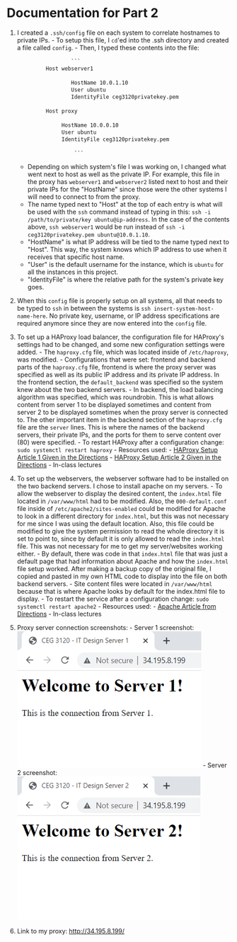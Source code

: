 # Documentation for Part 2

1. I created a `.ssh/config` file on each system to correlate hostnames to private IPs.
         - To setup this file, I `cd`'ed into the .ssh directory and created a file called `config`.
         - Then, I typed these contents into the file:

                        ```
                Host webserver1

                        HostName 10.0.1.10
                        User ubuntu
                        IdentityFile ceg3120privatekey.pem

                Host proxy

                     HostName 10.0.0.10
                     User ubuntu
                     IdentityFile ceg3120privatekey.pem

                         ```

    - Depending on which system's file I was working on, I changed what went next to host as well as the private IP. For example, this file in the proxy has `webserver1` and `webserver2` listed next to host and their private IPs for the "HostName" since those were the other systems I will need to connect to from the proxy.
    - The name typed next to "Host" at the top of each entry is what will be used with the `ssh` command instead of typing in this: `ssh -i /path/to/private/key ubuntu@ip-address`. In the case of the contents above, `ssh webserver1` would be run instead of `ssh -i ceg3120privatekey.pem ubuntu@10.0.1.10`.
    - "HostName" is what IP address will be tied to the name typed next to "Host". This way, the system knows which IP address to use when it receives that specific host name.
    - "User" is the default username for the instance, which is `ubuntu` for all the instances in this project.
    - "IdentityFile" is where the relative path for the system's private key goes.
2. When this `config` file is properly setup on all systems, all that needs to be typed to `ssh` in between the systems is `ssh insert-system-host-name-here`. No private key, username, or IP address specifications are required anymore since they are now entered into the `config` file.
3. To set up a HAProxy load balancer, the configuration file for HAProxy's settings had to be changed, and some new configuration settings were added.
           - The `haproxy.cfg` file, which was located inside of `/etc/haproxy`, was modified.
           - Configurations that were set: frontend and backend parts of the `haproxy.cfg` file, frontend is where the proxy server was specified as well as its public IP address and its private IP address. In the frontend section, the `default_backend` was specified so the system knew about the two backend servers.
           - In backend, the load balancing algorithm was specified, which was roundrobin. This is what allows content from server 1 to be displayed sometimes and content from server 2 to be displayed sometimes when the proxy server is connected to. The other important item in the backend section of the `haproxy.cfg` file are the `server` lines. This is where the names of the backend servers, their private IPs, and the ports for them to serve content over (80) were specified.
           - To restart HAProxy after a configuration change: `sudo systemctl restart haproxy`
           - Resources used: 
           - [HAProxy Setup Article 1 Given in the Directions](https://www.haproxy.com/blog/the-four-essential-sections-of-an-haproxy-configuration/)
           - [HAProxy Setup Article 2 Given in the Directions](https://www.digitalocean.com/community/tutorials/an-introduction-to-haproxy-and-load-balancing-concepts)
           - In-class lectures
4. To set up the webservers, the webserver software had to be installed on the two backend servers. I chose to install apache on my servers.
           - To allow the webserver to display the desired content, the `index.html` file located in `/var/www/html` had to be modified. Also, the `000-default.conf` file inside of `/etc/apache2/sites-enabled` could be modified for Apache to look in a different directory for `index.html`, but this was not necessary for me since I was using the default location. Also, this file could be modified to give the system permission to read the whole directory it is set to point to, since by default it is only allowed to read the `index.html` file. This was not necessary for me to get my server/websites working either.
           - By default, there was code in that `index.html` file that was just a default page that had information about Apache and how the `index.html` file setup worked. After making a backup copy of the original file, I copied and pasted in my own HTML code to display into the file on both backend servers.
           - Site content files were located in `/var/www/html` because that is where Apache looks by default for the index.html file to display.
           - To restart the service after a configuration change: `sudo systemctl restart apache2`
           - Resources used:
           - [Apache Article from Directions](https://www.digitalocean.com/community/tutorials/how-to-install-the-apache-web-server-on-ubuntu-20-04)
           - In-class lectures
5. Proxy server connection screenshots:
        - Server 1 screenshot:
        ![server 1 screenshot](serv1.PNG)
        - Server 2 screenshot:
        ![server 2 screenshot](serv2.PNG)
6. Link to my proxy: http://34.195.8.199/